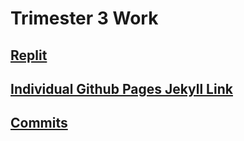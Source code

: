 # Trimester 3 Work

## [Replit](https://replit.com/@PrishaMaiti/DataStructures#Main.java)

## [Individual Github Pages Jekyll Link](https://prishamaiti.github.io/DataStructures/)

## [Commits](https://github.com/PrishaMaiti/DataStructures/graphs/contributors)

